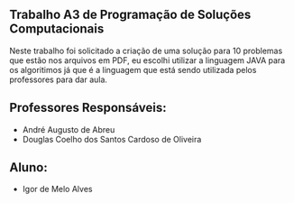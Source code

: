 ## Trabalho A3 de Programação de Soluções Computacionais

Neste trabalho foi solicitado a criação de uma solução para 10 problemas que estão nos arquivos em PDF, eu escolhi utilizar a linguagem JAVA para os algoritimos já que é a linguagem que está sendo utilizada pelos professores para dar aula.

## Professores Responsáveis:

- André Augusto de Abreu
- Douglas Coelho dos Santos Cardoso de Oliveira

## Aluno:

- Igor de Melo Alves